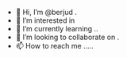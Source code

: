 - 👋 Hi, I’m @berjud .
- 👀 I’m interested in 
- 🌱 I’m currently learning ..
- 💞️ I’m looking to collaborate on .
- 📫 How to reach me .....

<!---
berjud/berjud is a ✨ special ✨ repository because its `README.md` (this file) appears on your GitHub profile.
You can click the Preview link to take a look at your changes.
--->
